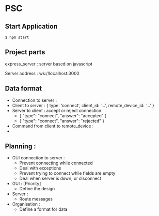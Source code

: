 # PSC

## Start Application 

`$ npm start `


## Project parts

express_server : server based on javascript


Server address : ws://localhost:3000

## Data format

* Connection to server : 
 * Client to server : { type: 'connect', client_id: '...', remote_device_id: '...' }
 * Server to client : accept or reject connection
   * { "type": "connect", "answer": "accepted" }
   * { "type": "connect", "answer": "rejected" }
* Command from client to remote_device : 
 * 


## Planning :
* GUI connection to server : 
  * Prevent connecting while connected
  * Deal with exceptions 
  * Prevent trying to connect while fields are empty 
  * Deal when server is down, or disconnect 
* GUI : [Priority]
  * Define the design 
* Server : 
  * Route messages 
* Organisation :
  * Define a format for data 
